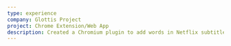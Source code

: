 ```yaml
---
type: experience
company: Glottis Project
project: Chrome Extension/Web App
description: Created a Chromium plugin to add words in Netflix subtitles to the Glottis web app as flashcards. The web app will show you what words you have to study. This project was created using <b>Javascript, NextJS, Node, and Firebase</b>
---
```

